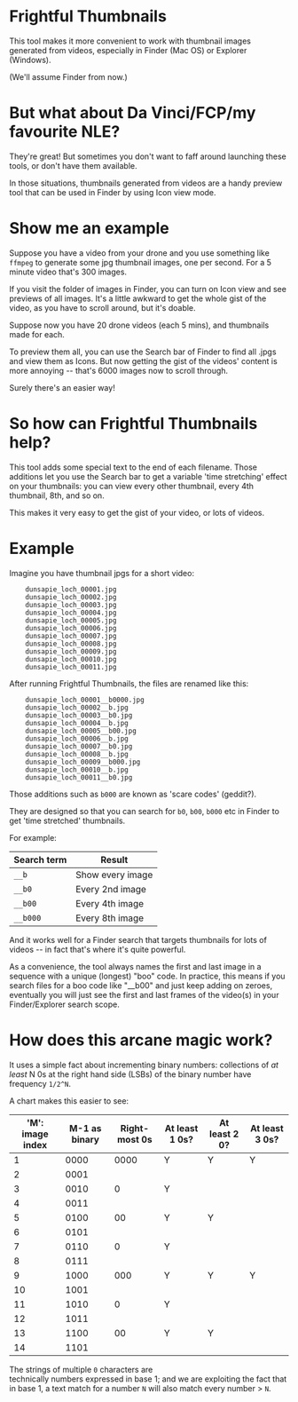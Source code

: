 # Frightful Thumbnails

This tool makes it more convenient to work with thumbnail images generated from videos, especially in Finder (Mac OS) or Explorer (Windows).

(We'll assume Finder from now.)

# But what about Da Vinci/FCP/my favourite NLE?

They're great! But sometimes you don't want to faff around launching these tools, or don't have them available.

In those situations, thumbnails generated from videos are a handy preview tool that can be used in Finder by using Icon view mode.

# Show me an example

Suppose you have a video from your drone and you use something like `ffmpeg` to generate some jpg thumbnail images, one per second. For a 5 minute video that's 300 images.

If you visit the folder of images in Finder, you can turn on Icon view and see previews of all images. It's a little awkward to get the whole gist of the video,
as you have to scroll around, but it's doable.

Suppose now you have 20 drone videos (each 5 mins), and thumbnails made for each.

To preview them all, you can use the Search bar of Finder to find all .jpgs and view them as Icons. But now getting the gist of the videos' content is more annoying -- that's
6000 images now to scroll through.

Surely there's an easier way!

# So how can Frightful Thumbnails help?

This tool adds some special text to the end of each filename. Those additions let you use the Search bar to get a variable 'time stretching' effect on your thumbnails: you can view every other thumbnail,
every 4th thumbnail, 8th, and so on. 

This makes it very easy to get the gist of your video, or lots of videos.

# Example

Imagine you have thumbnail jpgs for a short video:

```
    dunsapie_loch_00001.jpg
    dunsapie_loch_00002.jpg
    dunsapie_loch_00003.jpg
    dunsapie_loch_00004.jpg
    dunsapie_loch_00005.jpg
    dunsapie_loch_00006.jpg
    dunsapie_loch_00007.jpg
    dunsapie_loch_00008.jpg
    dunsapie_loch_00009.jpg
    dunsapie_loch_00010.jpg
    dunsapie_loch_00011.jpg
```

After running Frightful Thumbnails, the files are renamed like this:

```
    dunsapie_loch_00001__b0000.jpg
    dunsapie_loch_00002__b.jpg
    dunsapie_loch_00003__b0.jpg
    dunsapie_loch_00004__b.jpg
    dunsapie_loch_00005__b00.jpg
    dunsapie_loch_00006__b.jpg
    dunsapie_loch_00007__b0.jpg
    dunsapie_loch_00008__b.jpg
    dunsapie_loch_00009__b000.jpg
    dunsapie_loch_00010__b.jpg
    dunsapie_loch_00011__b0.jpg
```

Those additions such as `b000` are known as 'scare codes' (geddit?).

They are designed so that you can search for `b0`, `b00`, `b000` etc in Finder to get 'time stretched' thumbnails.

For example:


| Search term  | Result            |
| ------------ | ----------------- |
|  `__b`         | Show every image  |
|  `__b0`        | Every 2nd image   |
|  `__b00`       | Every 4th image   |
|  `__b000`      | Every 8th image   |

And it works well for a Finder search that targets thumbnails for lots of videos -- in fact that's where it's quite powerful.

As a convenience, the tool always names the first and last image in a sequence with a unique (longest) "boo" code.
In practice, this means if you search files for a boo code like "__b00" and just keep adding on zeroes, eventually you will just see the first and last frames of the video(s) in your Finder/Explorer search scope.

# How does this arcane magic work?

It uses a simple fact about incrementing binary numbers: collections of *at least* N 0s at the right hand side (LSBs) of the binary number have frequency `1/2^N`.

A chart makes this easier to see:

| 'M': image index  | M-1 as binary | Right-most 0s   | At least 1 0s? | At least 2 0? | At least 3 0s? | 
| ------------ | ------------------ | --------------- | -------------- | ------------- | -------------- |
|   1          |  0000              |  0000           |   Y            |   Y           |   Y            |
|   2          |  0001              |                 |                |               |                |
|   3          |  0010              |  0              |   Y            |               |                |
|   4          |  0011              |                 |                |               |                |
|   5          |  0100              |  00             |   Y            |   Y           |                |
|   6          |  0101              |                 |                |               |                |
|   7          |  0110              |  0              |   Y            |               |                |
|   8          |  0111              |                 |                |               |                |
|   9          |  1000              |  000            |   Y            |   Y           |   Y            |
|   10         |  1001              |                 |                |               |                |
|   11         |  1010              |  0              |   Y            |               |                |
|   12         |  1011              |                 |                |               |                |
|   13         |  1100              |  00             |   Y            |   Y           |                |
|   14         |  1101              |                 |                |               |                |

The strings of multiple `0` characters are  
technically numbers expressed in base 1; and we are exploiting the fact that in base 1, a text match for a number `N` will also match every number > `N`.

